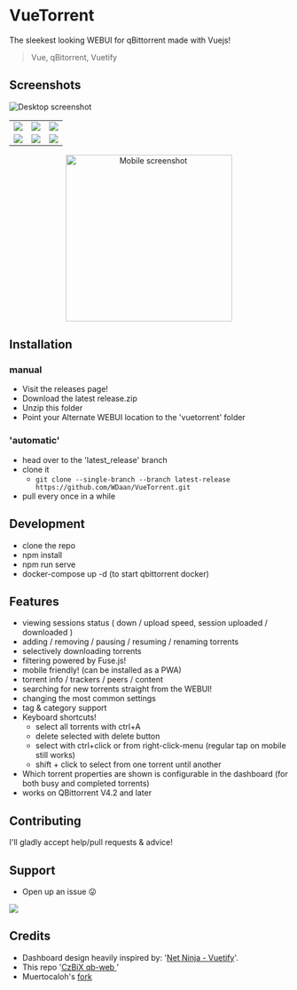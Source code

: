 # VueTorrent

The sleekest looking WEBUI for qBittorrent made with Vuejs!

> Vue, qBitorrent, Vuetify

## Screenshots

![Desktop screenshot](https://imgur.com/hpjuVYb.png)

|                                    |                                    |                                    |
| :--------------------------------: | :--------------------------------: | :--------------------------------: |
| ![](https://imgur.com/Zcm98H3.png) | ![](https://imgur.com/OujrH0f.png) | ![](https://imgur.com/3FZTXPL.png) |
| ![](https://imgur.com/QYpNCXs.png) | ![](https://imgur.com/6j5wxhl.png) | ![](https://imgur.com/jnzDKjW.png) |

<p align="center">
<img src="https://imgur.com/U3mes8r.png" width="300" alt="Mobile screenshot">
</p>

## Installation

### manual

- Visit the releases page!
- Download the latest release.zip
- Unzip this folder
- Point your Alternate WEBUI location to the 'vuetorrent' folder

### 'automatic'

- head over to the 'latest_release' branch
- clone it
  - `git clone --single-branch --branch latest-release https://github.com/WDaan/VueTorrent.git`
- pull every once in a while

## Development

- clone the repo
- npm install
- npm run serve
- docker-compose up -d (to start qbittorrent docker)

## Features

- viewing sessions status ( down / upload speed, session uploaded / downloaded )
- adding / removing / pausing / resuming / renaming torrents
- selectively downloading torrents
- filtering powered by Fuse.js!
- mobile friendly! (can be installed as a PWA)
- torrent info / trackers / peers / content
- searching for new torrents straight from the WEBUI!
- changing the most common settings
- tag & category support
- Keyboard shortcuts!
  - select all torrents with ctrl+A
  - delete selected with delete button
  - select with ctrl+click or from right-click-menu (regular tap on mobile still works)
  - shift + click to select from one torrent until another
- Which torrent properties are shown is configurable in the dashboard (for both busy and completed torrents)
- works on QBittorrent V4.2 and later

## Contributing

I'll gladly accept help/pull requests & advice!

## Support

- Open up an issue 😛

<a href="https://www.buymeacoffee.com/wdaan"><img src="https://img.buymeacoffee.com/button-api/?text=Buy me a coffee&emoji=&slug=wdaan&button_colour=FFDD00&font_colour=000000&font_family=Arial&outline_colour=000000&coffee_colour=ffffff"></a>

## Credits

- Dashboard design heavily inspired by: '[Net Ninja - Vuetify](https://github.com/iamshaunjp/vuetify-playlist)'.
- This repo '[CzBiX qb-web ](https://github.com/CzBiX/qb-web)'
- Muertocaloh's [fork](https://github.com/muertocaloh/VueTorrent)
